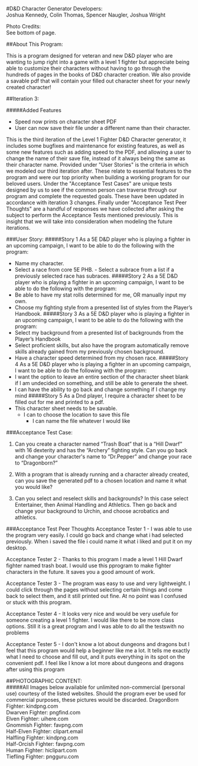 #D&D Character Generator
Developers:\
Joshua Kennedy, Colin Thomas, Spencer Naugler, Joshua Wright

Photo Credits:\
See bottom of page.

##About This Program:

This is a program designed for veteran and new D&D player who are wanting to jump right
into a game with a level 1 fighter but appreciate being able to customize their characters
without having to go through the hundreds of pages in the books of D&D character creation.
We also provide a savable pdf that will contain your filled out character sheet for your 
newly created character!

##Iteration 3: 

#####Added Features
- Speed now prints on character sheet PDF
- User can now save their file under a different name than their character.

This is the third iteration of the Level 1 Fighter D&D Character generator, it
includes some bugfixes and maintenance for existing features, as well as some 
new features such as adding speed to the PDF, and allowing a user to change the name 
of their save file, instead of it always being the same as their character name. 
Provided under "User Stories" is the criteria in which we modeled our third iteration after.
These relate to essential features to the program and were our top priority when 
building a working program for our beloved users.
Under the "Acceptance Test Cases" are unique tests designed by us to see if the
common person can traverse through our program and complete the requested goals. 
These have been updated in accordance with iteration 3 changes. 
Finally under "Acceptance Test Peer Thoughts" are a handful of responses we have
collected after asking the subject to perform the Acceptance Tests mentioned previously.
This is insight that we will take into consideration when modeling the future iterations.


###User Story:
#####Story 1
As a 5E D&D player who is playing a fighter in an upcoming campaign, I want to be able to do the following with the program:
- Name my character.
- Select a race from core 5E PHB.
   		- Select a subrace from a list if a previously selected race has subraces.
#####Story 2
As a 5E D&D player who is playing a fighter in an upcoming campaign, I want to be able to do the following with the program:
- Be able to have my stat rolls determined for me, OR manually input my own.
- Choose my fighting style from a presented list of styles from the Player’s Handbook.
#####Story 3
As a 5E D&D player who is playing a fighter in an upcoming campaign, I want to be able to do the following with the program:
- Select my background from a presented list of backgrounds from the Player’s Handbook
- Select proficient skills, but also have the program automatically remove skills already   gained from my previously chosen background.
- Have a character speed determined from my chosen race.
#####Story 4
As a 5E D&D player who is playing a fighter in an upcoming campaign, I want to be able to do the following with the program:
- I want the option to leave an entire section of the character sheet blank if I am undecided on something, and still be able to generate the sheet.
- I can have the ability to go back and change something if I change my mind
#####Story 5
As a Dnd player, I require a character sheet to be filled out for me and printed to a pdf.
- This character sheet needs to be savable.
	- I can to choose the location to save this file
		- I can name the file whatever I would like

###Acceptance Test Case:
1. Can you create a character named “Trash Boat” that is a “Hill Dwarf” 
with 16 dexterity and has the “Archery” fighting style. 
Can you go back and change your character's name to “Dr.Pepper” and change your race to “Dragonborn?”

2. With a program that is already running and a character already created, can you 
save the generated pdf to a chosen location and name it what you would like?

3. Can you select and reselect skills and backgrounds? In this case select Entertainer, then Animal Handling and Athletics. 
Then go back and change your background to Urchin, and choose acrobatics and athletics.

###Acceptance Test Peer Thoughts
Acceptance Tester 1 - I was able to use the program very easily. 
I could go back and change what i had selected previously. 
When i saved the file i could name it what i liked and put it on my desktop.

Acceptance Tester 2 - Thanks to this program I made a level 1 Hill Dwarf fighter named trash boat. 
I would use this pprogram to make fighter characters in the future. It saves you a good amount of work.

Acceptance Tester 3 - The program was easy to use and very lightweight. 
I could click through the pages without selecting certain things and come back to select them, 
and it still printed out fine. At no point was I confused or stuck with this program.

Acceptance Tester 4 - It looks very nice and would be very usefule for someone creating a level 1 fighter. 
I would like there to be more class options. Still it is a great program and 
I was able to do all the testswith no problems 

Acceptance Tester 5 - I don't know a lot about dungeons and dragons but 
I feel that this program would help a beginner like me a lot. It tells me exactly what I need to choose and fill out, 
and it puts everything in its spot on the convenient pdf. I feel like I know a lot more about dungeons and 
dragons after using this program

##PHOTOGRAPHIC CONTENT:  
#####All Images below available for unlimited non-commercial (personal use) courtesy of the listed websites.  Should the program ever be used for commercial purposes, these pictures would be discarded.
DragonBorn Fighter:  kindpng.com\
Dwarven Fighter: pngfind.com\
Elven Fighter:  uihere.com\
Gnommish Fighter: favpng.com\
Half-Elven Fighter:  clipart.email\
Halfling Fighter:  kindpng.com\
Half-Orcish Fighter:  favpng.com\
Human Fighter:  hiclipart.com\
Tiefling Fighter:  pngguru.com
